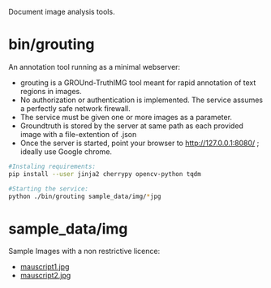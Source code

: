 Document image analysis tools.

# bin/grouting

An annotation tool running as a minimal webserver:
* grouting is a GROUnd-TruthIMG tool meant for rapid annotation of text regions in images.
* No authorization or authentication is implemented. The service assumes a perfectly safe network firewall.
* The service must be given one or more images as a parameter.
* Groundtruth is stored by the server at same path as each provided image with a file-extention of .json
* Once the server is started, point your browser to http://127.0.0.1:8080/ ; ideally use Google chrome.

```bash
#Instaling requirements:
pip install --user jinja2 cherrypy opencv-python tqdm
```

```bash
#Starting the service:
python ./bin/grouting sample_data/img/*jpg
```

# sample_data/img

Sample Images with a non restrictive licence:
* [mauscript1.jpg](https://c.pxhere.com/photos/70/1b/manuscript_ancient_writing_document_map_old_museum_archive-920944.jpg!d)
* [mauscript2.jpg](https://c.pxhere.com/photos/09/5f/manuscript_book_ancient_old_document_archive-919448.jpg!d)

